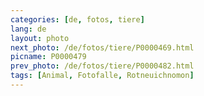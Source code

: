 ```yaml
---
categories: [de, fotos, tiere]
lang: de
layout: photo
next_photo: /de/fotos/tiere/P0000469.html
picname: P0000479
prev_photo: /de/fotos/tiere/P0000482.html
tags: [Animal, Fotofalle, Rotneuichnomon]
---
```

